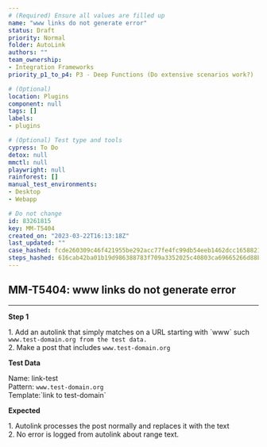 ```yaml
---
# (Required) Ensure all values are filled up
name: "www links do not generate error"
status: Draft
priority: Normal
folder: AutoLink
authors: ""
team_ownership: 
- Integration Frameworks
priority_p1_to_p4: P3 - Deep Functions (Do extensive scenarios work?)

# (Optional)
location: Plugins
component: null
tags: []
labels: 
- plugins

# (Optional) Test type and tools
cypress: To Do
detox: null
mmctl: null
playwright: null
rainforest: []
manual_test_environments: 
- Desktop
- Webapp

# Do not change
id: 83261815
key: MM-T5404
created_on: "2023-03-22T16:13:18Z"
last_updated: ""
case_hashed: fcde260309c46f421955be292acc77fe4fc99db54eeb1462dcc16588210cac243452e1914ecbe7bf24c9ea5857e0f60a
steps_hashed: 616cab42ba01b19d986388783f709a3352025c40803ca69665266d88b9ef2eb6f8ae81e152761754bbaec0df78b89439
---
```


<!-- (Auto-generated) Based on frontmatter's "key" and "name" -->

## MM-T5404: www links do not generate error

---

**Step 1**

1\. Add an autolink that simply matches on a URL starting with \`www\` such `www.test-domain.org from the test data.`\
2\. Make a post that includes `www.test-domain.org`

**Test Data**

Name: link-test\
Pattern: `www.test-domain.org`\
Template:\`link to test-domain\`

**Expected**

1\. Autolink processes the post normally and replaces it with the text\
2\. No error is logged from autolink about range text.
